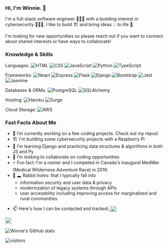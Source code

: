 ### Hi, I'm Winnie. 👋

I'm a full-stack software engineer 👩🏻‍💻 with a budding interest in cybersecurity 🕵🏻‍♀️. I like to build 🏗 and bring ideas 💡 to life 🤖. 

I'm looking for new opportunities so please reach out if you want to connect about shared interests or have ways to collaborate!

### Knowledge & Skills

Languages:
![HTML](https://img.shields.io/badge/HTML-Expert-purple)
![CSS](https://img.shields.io/badge/CSS-Intermediate-blue)
![JavaScript](https://img.shields.io/badge/JavaScript-Expert-purple)
![Python](https://img.shields.io/badge/Python-Intermediate-blue)
![TypeScript](https://img.shields.io/badge/TypeScript-Beginner-lightgrey)

Frameworks: 
![React](https://img.shields.io/badge/React.js-Intermediate-blue)
![Express](https://img.shields.io/badge/Express.js-Intermediate-blue)
![Flask](https://img.shields.io/badge/Flask-Intermediate-blue)
![Django](https://img.shields.io/badge/Django-Intermediate-blue)
![Bootstrap](https://img.shields.io/badge/Bootstrap-Intermediate-blue)
![Jest](https://img.shields.io/badge/Jest-Intermediate-blue)
![Jasmine](https://img.shields.io/badge/Jasmine-Intermediate-blue)

Databases & ORMs:
![PostgreSQL](https://img.shields.io/badge/PostgreSQL-Intermediate-blue)
![SQLAlchemy](https://img.shields.io/badge/SQLAlchemy-Intermediate-blue)

Hosting:
![Heroku](https://img.shields.io/badge/Heroku-Beginner-lightgrey)
![Surge](https://img.shields.io/badge/Surge-Beginner-lightgrey)

Cloud Storage:
![AWS](https://img.shields.io/badge/AWS-Beginner-lightgrey)


### Fast Facts About Me
- 🔭 I’m currently working on a few coding projects. Check out my repos!
- 🏗 I'm building some cybersecurity projects with a Raspberry Pi
- 🌱 I’m learning Django and practicing data structures & algorithms in both JS and Py
- 👯 I’m looking to collaborate on coding opportunities
- ⚡ Fun fact: I'm a runner and I competed in Canada's inaugural MedWar (Medical Wilderness Adventure Race) in 2019. 
- 🐇 🕳️ Rabbit holes: that I typically fall into
    - information security and user data & privacy
    - modernization of legacy systems through APIs
    - user accessbility including improving access for marginalized and rural communities
<!-- TODO: Add personal website, Angellist, other dev communities -->
- 📫 Here's how I can be contacted and tracked:<a href="https://twitter.com/chou_winnie">
  <img align="center" alt="Winnie's Twitter" width="20px" src="https://cdn.jsdelivr.net/npm/simple-icons@v3/icons/twitter.svg" />
</a>
<a href="https://linkedin.com/in/winniechou">
  <img align="center" alt="Winnie's LinkedIn" width="20px" src="https://cdn.jsdelivr.net/npm/simple-icons@v3/icons/linkedin.svg" />
</a>

![Winnie's GitHub stats](https://github-readme-stats.vercel.app/api?username=win-c&show_icons=true&theme=nord)

![visitors](https://visitor-badge.glitch.me/badge?page_id=page.id)


